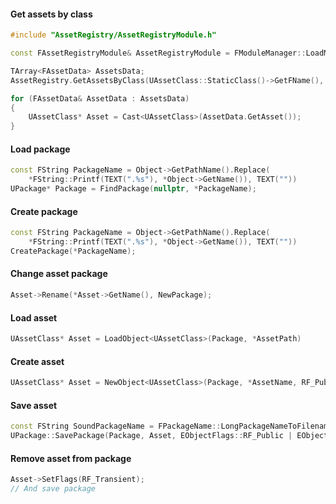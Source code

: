 #### Get assets by class
```cpp
#include "AssetRegistry/AssetRegistryModule.h"

const FAssetRegistryModule& AssetRegistryModule = FModuleManager::LoadModuleChecked<FAssetRegistryModule>("AssetRegistry");

TArray<FAssetData> AssetsData;
AssetRegistry.GetAssetsByClass(UAssetClass::StaticClass()->GetFName(), AssetsData, bSearchSubClasses);

for (FAssetData& AssetData : AssetsData)
{
	UAssetClass* Asset = Cast<UAssetClass>(AssetData.GetAsset());
}
```

#### Load package
```cpp
const FString PackageName = Object->GetPathName().Replace( 
    *FString::Printf(TEXT(".%s"), *Object->GetName()), TEXT(""))
UPackage* Package = FindPackage(nullptr, *PackageName);
```

#### Create package
```cpp
const FString PackageName = Object->GetPathName().Replace( 
    *FString::Printf(TEXT(".%s"), *Object->GetName()), TEXT(""))
CreatePackage(*PackageName);
```

#### Change asset package
```cpp
Asset->Rename(*Asset->GetName(), NewPackage);
```

#### Load asset
```cpp
UAssetClass* Asset = LoadObject<UAssetClass>(Package, *AssetPath)
```

#### Create asset
```cpp
UAssetClass* Asset = NewObject<UAssetClass>(Package, *AssetName, RF_Public | RF_Standalone);
```

#### Save asset
```cpp
const FString SoundPackageName = FPackageName::LongPackageNameToFilename(Package->GetPathName(), FPackageName::GetAssetPackageExtension());
UPackage::SavePackage(Package, Asset, EObjectFlags::RF_Public | EObjectFlags::RF_Standalone, *PackageName);
```

#### Remove asset from package
```cpp
Asset->SetFlags(RF_Transient);
// And save package
```
